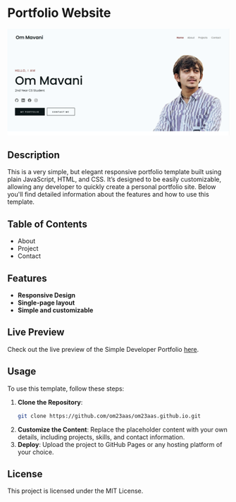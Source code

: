 #  Portfolio Website

![Project Preview](preview.png)

## Description

This is a very simple, but elegant responsive portfolio template built using plain JavaScript, HTML, and CSS. It’s designed to be easily customizable, allowing any developer to quickly create a personal portfolio site. Below you'll find detailed information about the features and how to use this template.

## Table of Contents

- About
- Project
- Contact

## Features

- **Responsive Design**
- **Single-page layout**
- **Simple and customizable**

## Live Preview

Check out the live preview of the Simple Developer Portfolio [here](https://om23aas.github.io/).

## Usage

To use this template, follow these steps:

1. **Clone the Repository**:
    ```bash
    git clone https://github.com/om23aas/om23aas.github.io.git
    ```
2. **Customize the Content**: Replace the placeholder content with your own details, including projects, skills, and contact information.
3. **Deploy**: Upload the project to GitHub Pages or any hosting platform of your choice.


## License

This project is licensed under the MIT License.

